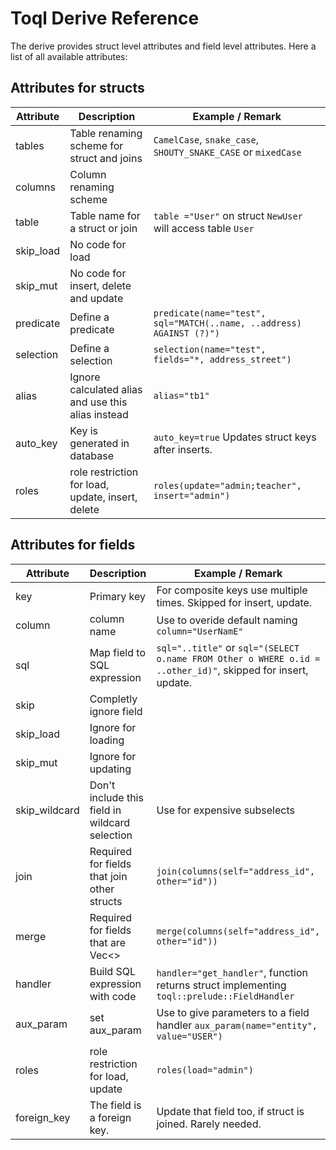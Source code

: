 # Toql Derive Reference

The derive provides struct level attributes and field level attributes. Here a list of all available attributes:

## Attributes for structs

Attribute | Description                             | Example / Remark
---- |---| ---|
tables  |   Table renaming scheme for struct and joins |  `CamelCase`, `snake_case`, `SHOUTY_SNAKE_CASE` or `mixedCase`
columns        | Column renaming scheme |
table | Table name for a struct or join | `table ="User"` on struct `NewUser` will access table `User`
skip_load | No code for load  | 
skip_mut |No code for insert, delete and update |
predicate |  Define a predicate | `predicate(name="test", sql="MATCH(..name, ..address) AGAINST (?)")` 
selection |  Define a selection | `selection(name="test", fields="*, address_street")` 
alias |Ignore calculated alias and use this alias instead| `alias="tb1"` 
auto_key | Key is generated in database | `auto_key=true` Updates struct keys after inserts.
roles  |  role restriction for load, update, insert, delete | `roles(update="admin;teacher", insert="admin")`

## Attributes for fields  

Attribute | Description | Example / Remark
---- |---| ---|
key| Primary key  |  For composite keys use multiple times. Skipped for insert, update.
column | column name | Use to overide default naming `column="UserNamE"`
sql | Map field to SQL expression | `sql="..title"` or `sql="(SELECT o.name FROM Other o WHERE o.id = ..other_id)"`, skipped for insert, update.
skip | Completly ignore field
skip_load | Ignore for loading
skip_mut | Ignore for updating
skip_wildcard | Don't include this field in wildcard selection | Use for expensive subselects
join | Required for fields that join other structs  | `join(columns(self="address_id", other="id"))`
merge |Required for fields that are Vec<>  | `merge(columns(self="address_id", other="id"))`
handler | Build SQL expression with code | `handler="get_handler"`, function returns struct implementing `toql::prelude::FieldHandler` 
aux_param| set aux_param | Use to give parameters to a field handler `aux_param(name="entity", value="USER")`
roles |  role restriction for load, update |   `roles(load="admin")`
foreign_key | The field is a foreign key. | Update that field too, if struct is joined. Rarely needed.











